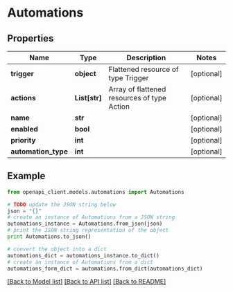 # Automations


## Properties
Name | Type | Description | Notes
------------ | ------------- | ------------- | -------------
**trigger** | **object** | Flattened resource of type Trigger | [optional] 
**actions** | **List[str]** | Array of flattened resources of type Action  | [optional] 
**name** | **str** |  | [optional] 
**enabled** | **bool** |  | [optional] 
**priority** | **int** |  | [optional] 
**automation_type** | **int** |  | [optional] 

## Example

```python
from openapi_client.models.automations import Automations

# TODO update the JSON string below
json = "{}"
# create an instance of Automations from a JSON string
automations_instance = Automations.from_json(json)
# print the JSON string representation of the object
print Automations.to_json()

# convert the object into a dict
automations_dict = automations_instance.to_dict()
# create an instance of Automations from a dict
automations_form_dict = automations.from_dict(automations_dict)
```
[[Back to Model list]](../README.md#documentation-for-models) [[Back to API list]](../README.md#documentation-for-api-endpoints) [[Back to README]](../README.md)


